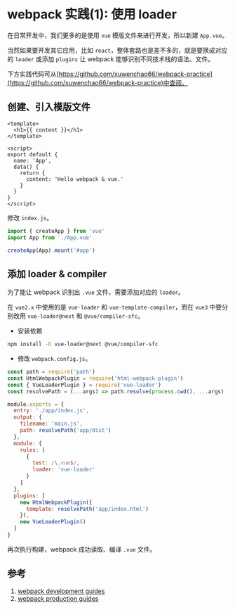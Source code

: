 # webpack 实践(1): 使用 loader

在日常开发中，我们更多的是使用 `vue` 模版文件来进行开发，所以新建 `App.vue`。

当然如果要开发其它应用，比如 `react`，整体套路也是差不多的，就是要换成对应的 `loader` 或添加 `plugins` 让 webpack 能够识别不同技术栈的语法、文件。

下方实践代码可从[https://github.com/xuwenchao66/webpack-practice](https://github.com/xuwenchao66/webpack-practice)中查阅。

## 创建、引入模版文件

```vue
<template>
  <h1>{{ content }}</h1>
</template>

<script>
export default {
  name: 'App',
  data() {
    return {
      content: 'Hello webpack & vue.'
    }
  }
}
</script>
```

修改 `index.js`。

```js
import { createApp } from 'vue'
import App from './App.vue'

createApp(App).mount('#app')
```

## 添加 loader & compiler

为了能让 webpack 识别出 `.vue` 文件，需要添加对应的 `loader`。

在 `vue2.x` 中使用的是 `vue-loader` 和 `vue-template-compiler`，而在 `vue3` 中要分别改用 `vue-loader@next` 和 `@vue/compiler-sfc`。

- 安装依赖

```sh
npm install -D vue-loader@next @vue/compiler-sfc
```

- 修改 `webpack.config.js`。

```js
const path = require('path')
const HtmlWebpackPlugin = require('html-webpack-plugin')
const { VueLoaderPlugin } = require('vue-loader')
const resolvePath = (...args) => path.resolve(process.cwd(), ...args)

module.exports = {
  entry: './app/index.js',
  output: {
    filename: 'main.js',
    path: resolvePath('app/dist')
  },
  module: {
    rules: [
      {
        test: /\.vue$/,
        loader: 'vue-loader'
      }
    ]
  },
  plugins: [
    new HtmlWebpackPlugin({
      template: resolvePath('app/index.html')
    }),
    new VueLoaderPlugin()
  ]
}
```

再次执行构建，webpack 成功读取、编译 `.vue` 文件。

## 参考

1. [webpack development guides](https://webpack.js.org/guides/development/)
2. [webpack production guides](https://webpack.js.org/guides/production/)
